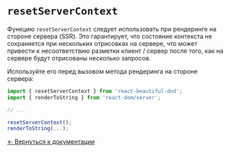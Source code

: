 # `resetServerContext`

Функцию `resetServerContext` следует использовать при рендеринге на стороне сервера (SSR). Это гарантирует, что состояние контекста не сохраняется при нескольких отрисовках на сервере, что может привести к несоответствию разметки клиент / сервер после того, как на сервере будут отрисованы несколько запросов.

Используйте его перед вызовом метода рендеринга на стороне сервера:

```js
import { resetServerContext } from 'react-beautiful-dnd';
import { renderToString } from 'react-dom/server';

// ...

resetServerContext();
renderToString(...);
```

[← Вернуться к документации](/README.md#documentation-)
